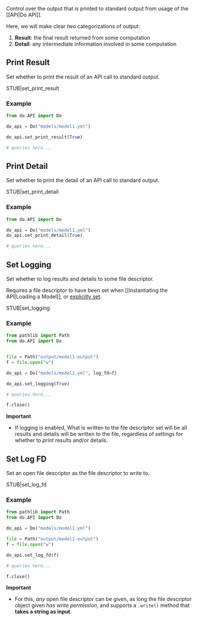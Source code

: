 Control over the output that is printed to standard output from usage of the [[API|Do API]].

Here, we will make clear *two* categorizations of output:
1. **Result**: the final result returned from some computation
2. **Detail**: any intermediate information involved in some computation

## Print Result

Set whether to print the result of an API call to standard output. 

STUB|set_print_result

### Example

```python
from do.API import Do

do_api = Do("models/model1.yml")

do_api.set_print_result(True)

# queries here...
```

## Print Detail

Set whether to print the detail of an API call to standard output.

STUB|set_print_detail

### Example

```python
from do.API import Do

do_api = Do("models/model1.yml")
do_api.set_print_detail(True)

# queries here...
```

## Set Logging

Set whether to log results and details to some file descriptor.

Requires a file descriptor to have been set when [[instantiating the API|Loading a Model]], or [explicitly set](#set-log-fd). 

STUB|set_logging

### Example

```python
from pathlib import Path
from do.API import Do


file = Path("output/model1-output")
f = file.open("w")

do_api = Do("models/model1.yml", log_fd=f)

do_api.set_logging(True)

# queries here...

f.close()
```

**Important**
- If logging is enabled, What is written to the file descriptor set will be all results and details will be written to the file, regardless of settings for whether to *print* results and/or details.

## Set Log FD

Set an open file descriptor as the file descriptor to write to.

STUB|set_log_fd

### Example

```python
from pathlib import Path
from do.API import Do

do_api = Do("models/model1.yml")

file = Path("output/model1-output")
f = file.open("w")

do_api.set_log_fd(f)

# queries here...

f.close()
```

**Important**
- For this, *any* open file descriptor can be given, as long the file descriptor object given *has write permission*, and supports a ``.write()`` method that **takes a string as input**.
